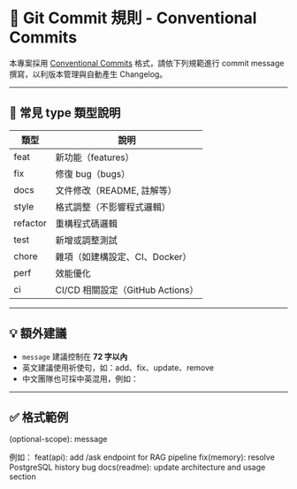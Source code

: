 # 📝 Git Commit 規則 - Conventional Commits

本專案採用 [Conventional Commits](https://www.conventionalcommits.org/) 格式，請依下列規範進行 commit message 撰寫，以利版本管理與自動產生 Changelog。

---

## 🔧 常見 type 類型說明

| 類型    | 說明                             |
|---------|----------------------------------|
| feat    | 新功能（features）               |
| fix     | 修復 bug（bugs）                 |
| docs    | 文件修改（README, 註解等）       |
| style   | 格式調整（不影響程式邏輯）       |
| refactor| 重構程式碼邏輯                   |
| test    | 新增或調整測試                   |
| chore   | 雜項（如建構設定、CI、Docker）   |
| perf    | 效能優化                         |
| ci      | CI/CD 相關設定（GitHub Actions） |

---

## 💡 額外建議

- `message` 建議控制在 **72 字以內**
- 英文建議使用祈使句，如：add、fix、update、remove
- 中文團隊也可採中英混用，例如：

---

## ✅ 格式範例

<type>(optional-scope): message

例如：
feat(api): add /ask endpoint for RAG pipeline
fix(memory): resolve PostgreSQL history bug
docs(readme): update architecture and usage section